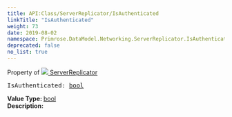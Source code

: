 ```yaml
---
title: API:Class/ServerReplicator/IsAuthenticated
linkTitle: "IsAuthenticated"
weight: 73
date: 2019-08-02
namespace: Primrose.DataModel.Networking.ServerReplicator.IsAuthenticated
deprecated: false
no_list: true
---
```

Property of <a href="/docs/api-reference/Class/ServerReplicator"><img src="/icons/silk/connect.png"/>&nbsp;ServerReplicator</a>
<pre class="method-declaration">
IsAuthenticated: <a class="type" href="/docs/api-reference/System/Primitives#boolean">bool</a></pre>
<b>Value Type: </b>
<a class="type" href="/docs/api-reference/System/Primitives#boolean">bool</a>
<br/>
<b>Description: </b>
